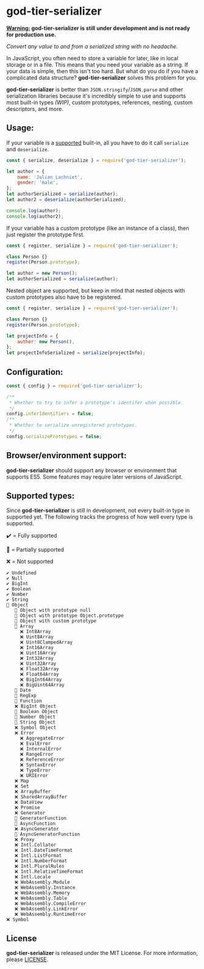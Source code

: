 # god-tier-serializer

**<ins>Warning:</ins> god-tier-serializer is still under development and is not ready for production use.**

_Convert any value to and from a serialized string with no headache._

In JavaScript, you often need to store a variable for later, like in local storage or in a file. This means that you need your variable as a string. If your data is simple, then this isn't too hard. But what do you do if you have a complicated data structure? **god-tier-serializer** solves this problem for you.

**god-tier-serializer** is better than `JSON.stringify`/`JSON.parse` and other serialization libraries because it's incredibly simple to use and supports most built-in types _(WIP)_, custom prototypes, references, nesting, custom descriptors, and more.

## Usage:

If your variable is a [supported](#supported-types) built-in, all you have to do it call `serialize` and `deserialize`.

```js
const { serialize, deserialize } = require('god-tier-serializer');

let author = {
	name: 'Julian Lachniet',
	gender: 'male',
};
let authorSerialized = serialize(author);
let author2 = deserialize(authorSerialized);

console.log(author);
console.log(author2);
```

If your variable has a custom prototype (like an instance of a class), then just register the prototype first.

```js
const { register, serialize } = require('god-tier-serializer');

class Person {}
register(Person.prototype);

let author = new Person();
let authorSerialized = serialize(author);
```

Nested object are supported, but keep in mind that nested objects with custom prototypes also have to be registered.

```js
const { register, serialize } = require('god-tier-serializer');

class Person {}
register(Person.prototype);

let projectInfo = {
	author: new Person(),
};
let projectInfoSerialized = serialize(projectInfo);
```

## Configuration:

```ts
const { config } = require('god-tier-serializer');

/**
 * Whether to try to infer a prototype's identifer when possible.
 */
config.inferIdentifiers = false;
/**
 * Whether to serialize unregistered prototypes.
 */
config.serializePrototypes = false;
```

## Browser/environment support:

**god-tier-serializer** should support any browser or environment that supports ES5. Some features may require later versions of JavaScript.

## Supported types:

Since **god-tier-serializer** is still in development, not every built-in type in supported yet. The following tracks the progress of how well every type is supported.

✔️ = Fully supported

📝 = Partially supported

❌ = Not supported

```
✔️ Undefined
✔️ Null
✔️ BigInt
✔️ Boolean
✔️ Number
✔️ String
📝 Object
   📝 Object with prototype null
   📝 Object with prototype Object.prototype
   📝 Object with custom prototype
   📝 Array
     ❌ Int8Array
     ❌ Uint8Array
     ❌ Uint8ClampedArray
     ❌ Int16Array
     ❌ Uint16Array
     ❌ Int32Array
     ❌ Uint32Array
     ❌ Float32Array
     ❌ Float64Array
     ❌ BigInt64Array
     ❌ BigUint64Array
   📝 Date
   📝 RegExp
   📝 Function
   ❌ BigInt Object
   📝 Boolean Object
   📝 Number Object
   📝 String Object
   ❌ Symbol Object
   ❌ Error
     ❌ AggregateError
     ❌ EvalError
     ❌ InternalError
     ❌ RangeError
     ❌ ReferenceError
     ❌ SyntaxError
     ❌ TypeError
     ❌ URIError
   ❌ Map
   ❌ Set
   ❌ ArrayBuffer
   ❌ SharedArrayBuffer
   ❌ DataView
   ❌ Promise
   ❌ Generator
   📝 GeneratorFunction
   📝 AsyncFunction
   ❌ AsyncGenerator
   📝 AsyncGeneratorFunction
   ❌ Proxy
   ❌ Intl.Collator
   ❌ Intl.DateTimeFormat
   ❌ Intl.ListFormat
   ❌ Intl.NumberFormat
   ❌ Intl.PluralRules
   ❌ Intl.RelativeTimeFormat
   ❌ Intl.Locale
   ❌ WebAssembly.Module
   ❌ WebAssembly.Instance
   ❌ WebAssembly.Memory
   ❌ WebAssembly.Table
   ❌ WebAssembly.CompileError
   ❌ WebAssembly.LinkError
   ❌ WebAssembly.RuntimeError
❌ Symbol
```

## License

**god-tier-serializer** is released under the MIT License. For more information, please [LICENSE](https://github.com/jlachniet/god-tier-serializer/blob/main/LICENSE).
